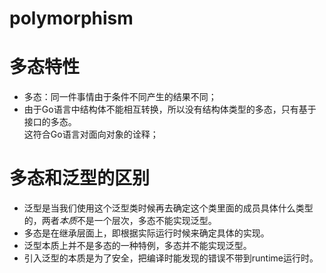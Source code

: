 # polymorphism 

# 多态特性
* 多态：同一件事情由于条件不同产生的结果不同；
* 由于Go语言中结构体不能相互转换，所以没有结构体类型的多态，只有基于接口的多态。   
  这符合Go语言对面向对象的诠释； 
   
# 多态和泛型的区别

* 泛型是当我们使用这个泛型类时候再去确定这个类里面的成员具体什么类型的，两者*本质*不是一个层次，多态不能实现泛型。
* 多态是在继承层面上，即根据实际运行时候来确定具体的实现。
* 泛型本质上并不是多态的一种特例，多态并不能实现泛型。
* 引入泛型的本质是为了安全，把编译时能发现的错误不带到runtime运行时。
